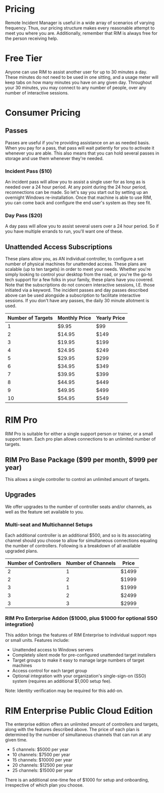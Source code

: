 # Pricing
Remote Incident Manager is useful in a wide array of scenarios of varying frequency. Thus, our pricing structure makes every reasonable attempt to meet you where you are. Additionally, remember that RIM is always free for the person receiving help.
# Free Tier
Anyone can use RIM to assist another user for up to 30 minutes a day. These minutes do not need to be used in one sitting, and a usage meter will keep tabs on how many minutes you have on any given day. Throughout your 30 minutes, you may connect to any number of people, over any number of interactive sessions.
# Consumer Pricing
## Passes
Passes are useful if you're providing assistance on an as needed basis. When you pay for a pass, that pass will wait patiently for you to activate it whenever you are able. This also means that you can hold several passes in storage and use them whenever they're needed.
### Incident Pass ($10)
An incident pass will allow you to assist a single user for as long as is needed over a 24 hour period. At any point during the 24 hour period, reconnections can be made. So let's say you start out by setting up an overnight Windows re-installation. Once that machine is able to use RIM, you can come back and configure the end user's system as they see fit.
### Day Pass ($20)
A day pass will allow you to assist several users over a 24 hour period. So if you have multiple errands to run, you'll want one of these.
## Unattended Access Subscriptions
These plans allow you, as AN individual controller, to configure a set number of physical machines for unattended access. These plans are scalable (up to ten targets) in order to meet your needs. Whether you're simply looking to control your desktop from the road, or you're the go-to tech support for a few folks in your family, these plans have you covered.  
Note that the subscriptions do not concern interactive sessions, I.E. those initiated via a keyword. The incident passes and day passes described above can be used alongside a subscription to facilitate interactive sessions. If you don't have any passes, the daily 30 minute allotment is used.

  Number of Targets | Monthly Price | Yearly Price
  ---|---|---
  1 | $9.95 | $99
  2 | $14.95 | $149
  3 | $19.95 | $199
  4 | $24.95 | $249
  5 | $29.95 | $299
  6 | $34.95 | $349
  7 | $39.95 | $399
  8 | $44.95 | $449
  9 | $49.95 | $499
  10 | $54.95 | $549

# RIM Pro
RIM Pro is suitable for either a single support person or trainer, or a small support team. Each pro plan allows connections to an unlimited number of targets.
## RIM Pro Base Package ($99 per month, $999 per year)
This allows a single controller to control an unlimited amount of targets.
## Upgrades
We offer upgrades to the number of controller seats and/or channels, as well as the feature set available to you.
### Multi-seat and Multichannel Setups
Each additional controller is an additional $500, and so is its associating channel should you choose to allow for simultaneous connections equaling the number of controllers. Following is a breakdown of all available upgraded plans.

  Number of Controllers | Number of Channels | Price
  ---|---|---
  2 | 1 | $1499
  2 | 2 | $1999
  3 | 1 | $1999
  3 | 2 | $2499
  3 | 3 | $2999

### RIM Pro Enterprise Addon ($1000, plus $1000 for optional SSO integration)
This addon brings the features of RIM Enterprise to individual support reps or small units. Features include:
* Unattended access to Windows servers
* Completely silent mode for pre-configured unattended target installers
* Target groups to make it easy to manage large numbers of target machines
* Access control for each target group
* Optional integration with your organization's single-sign-on (SSO) system (requires an additional $1,000 setup fee).
<!-- end -->
Note: Identity verification may be required for this add-on.
# RIM Enterprise Public Cloud Edition
The enterprise edition offers an unlimited amount of controllers and targets, along with the features described above. The price of each plan is determined by the number of simultaneous channels that can run at any given time.
* 5 channels: $5000 per year
* 10 channels: $7500 per year
* 15 channels: $10000 per year
* 20 channels: $12500 per year
* 25 channels: $15000 per year
<!-- end -->
There is an additional one-time fee of $1000 for setup and onboarding, irrespective of which plan you choose.  